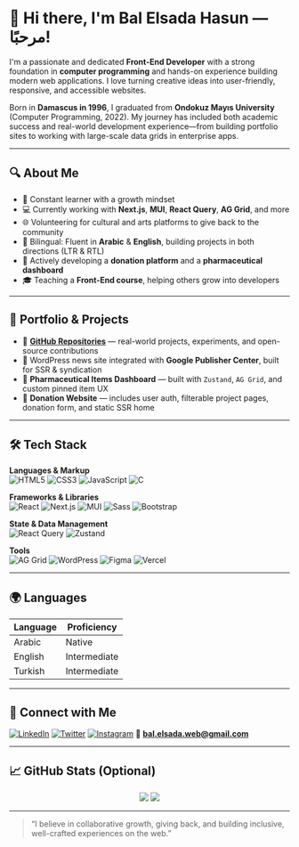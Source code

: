 # 👋 Hi there, I'm Bal Elsada Hasun — مرحبًا!

I'm a passionate and dedicated **Front-End Developer** with a strong foundation in **computer programming** and hands-on experience building modern web applications. I love turning creative ideas into user-friendly, responsive, and accessible websites.  

Born in **Damascus in 1996**, I graduated from **Ondokuz Mayıs University** (Computer Programming, 2022). My journey has included both academic success and real-world development experience—from building portfolio sites to working with large-scale data grids in enterprise apps.

---

## 🔍 About Me

- 🧠 Constant learner with a growth mindset
- 💻 Currently working with **Next.js**, **MUI**, **React Query**, **AG Grid**, and more
- 🌐 Volunteering for cultural and arts platforms to give back to the community
- 💬 Bilingual: Fluent in **Arabic** & **English**, building projects in both directions (LTR & RTL)
- 💼 Actively developing a **donation platform** and a **pharmaceutical dashboard**
- 🎓 Teaching a **Front-End course**, helping others grow into developers

---

## 💼 Portfolio & Projects

<!-- - 🌍 [**Personal Website**](https://balhasun.github.io/personal-site/index.html) — includes bio, education, and design examples  -->
- 🚀 [**GitHub Repositories**](https://github.com/BalHasun) — real-world projects, experiments, and open-source contributions  
- 🧾 WordPress news site integrated with **Google Publisher Center**, built for SSR & syndication  
- 💊 **Pharmaceutical Items Dashboard** — built with `Zustand`, `AG Grid`, and custom pinned item UX  
- 💖 **Donation Website** — includes user auth, filterable project pages, donation form, and static SSR home

---

## 🛠️ Tech Stack

**Languages & Markup**  
![HTML5](https://img.shields.io/badge/html5-E34F26?style=flat&logo=html5&logoColor=white)
![CSS3](https://img.shields.io/badge/css3-1572B6?style=flat&logo=css3&logoColor=white)
![JavaScript](https://img.shields.io/badge/javascript-F7DF1E?style=flat&logo=javascript&logoColor=black)
![C](https://img.shields.io/badge/c-00599C?style=flat&logo=c&logoColor=white)

**Frameworks & Libraries**  
![React](https://img.shields.io/badge/react-20232A?style=flat&logo=react&logoColor=61DAFB)
![Next.js](https://img.shields.io/badge/next.js-000000?style=flat&logo=nextdotjs&logoColor=white)
![MUI](https://img.shields.io/badge/MUI-007FFF?style=flat&logo=mui&logoColor=white)
![Sass](https://img.shields.io/badge/sass-CC6699?style=flat&logo=sass&logoColor=white)
![Bootstrap](https://img.shields.io/badge/bootstrap-563D7C?style=flat&logo=bootstrap&logoColor=white)

**State & Data Management**  
![React Query](https://img.shields.io/badge/react_query-FF4154?style=flat&logo=reactquery&logoColor=white)
![Zustand](https://img.shields.io/badge/zustand-000?style=flat&logo=zustand&logoColor=white)

**Tools**  
![AG Grid](https://img.shields.io/badge/ag--grid-2D8EFF?style=flat&logo=ag-grid&logoColor=white)
![WordPress](https://img.shields.io/badge/WordPress-21759B?style=flat&logo=wordpress&logoColor=white)
![Figma](https://img.shields.io/badge/figma-F24E1E?style=flat&logo=figma&logoColor=white)
![Vercel](https://img.shields.io/badge/vercel-000000?style=flat&logo=vercel&logoColor=white)

---

## 🌍 Languages

| Language | Proficiency |
|----------|-------------|
| Arabic   | Native      |
| English  | Intermediate |
| Turkish  | Intermediate |

---

## 💬 Connect with Me

[![LinkedIn](https://img.shields.io/badge/linkedin-0A66C2?style=flat&logo=linkedin&logoColor=white)](https://linkedin.com/in/kusay-elhalife)
[![Twitter](https://img.shields.io/badge/twitter-1DA1F2?style=flat&logo=twitter&logoColor=white)](https://twitter.com/HasonFouad)
[![Instagram](https://img.shields.io/badge/instagram-E4405F?style=flat&logo=instagram&logoColor=white)](https://www.instagram.com/bal_elsada/)
📧 **bal.elsada.web@gmail.com**

---

## 📈 GitHub Stats (Optional)

 
<p align="center">
  <img src="https://github-readme-stats.vercel.app/api?username=BalHasun&show_icons=true&theme=tokyonight" />
  <img src="https://github-readme-streak-stats.herokuapp.com/?user=BalHasun&theme=tokyonight" />
</p>
 

---

> “I believe in collaborative growth, giving back, and building inclusive, well-crafted experiences on the web.”

